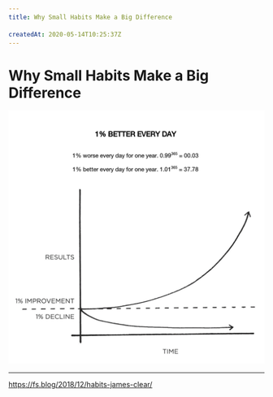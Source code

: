 ```yaml
---
title: Why Small Habits Make a Big Difference

createdAt: 2020-05-14T10:25:37Z
---
```


# Why Small Habits Make a Big Difference

![](better.png)

---

https://fs.blog/2018/12/habits-james-clear/